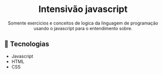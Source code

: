<h1 align="center">Intensivão javascript</h1>

<p align="center">Somente exercicios e conceitos de logica da linguagem de programação usando o javascript para o entendimento sobre.</p>

## 🚀 Tecnologias

- Javascript
- HTML
- CSS